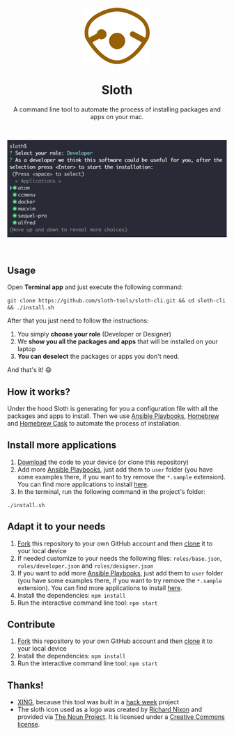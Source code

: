 <p align="center"><img src="./sloth.png" width="150" height="130" /></p>
<h1 align="center">Sloth</h1>
<p align="center">A command line tool to automate the process of installing packages and apps on your mac.</p>
<p>&nbsp;</p>

<p align="center"><img src="./screenshot.png" width="534" /></p>
<p>&nbsp;</p>

## Usage

Open **Terminal app** and just execute the following command:

```shell
git clone https://github.com/sloth-tools/sloth-cli.git && cd sloth-cli && ./install.sh
```

After that you just need to follow the instructions:

1. You simply **choose your role** (Developer or Designer)
2. We **show you all the packages and apps** that will be installed on your laptop
3. **You can deselect** the packages or apps you don't need.

And that's it! :smile:

## How it works?

Under the hood Sloth is generating for you a configuration file with all the packages and apps to install. Then we use [Ansible Playbooks](http://docs.ansible.com/ansible/playbooks.html), [Homebrew](https://brew.sh/) and [Homebrew Cask](https://caskroom.github.io/) to automate the process of installation.

## Install more applications

1. [Download](https://github.com/sloth-tools/sloth-cli/archive/master.zip) the code to your device (or clone this repository)
2. Add more [Ansible Playbooks](http://docs.ansible.com/ansible/playbooks.html), just add them to `user` folder (you have some examples there, if you want to try remove the `*.sample` extension). You can find more applications to install [here](https://caskroom.github.io/search).
3. In the terminal, run the following command in the project's folder: 
```shell
./install.sh
```

## Adapt it to your needs

1. [Fork](https://help.github.com/articles/fork-a-repo/) this repository to your own GitHub account and then [clone](https://help.github.com/articles/cloning-a-repository/) it to your local device
2. If needed customize to your needs the following files: `roles/base.json`, `roles/developer.json` and `roles/designer.json`
3. If you want to add more [Ansible Playbooks](http://docs.ansible.com/ansible/playbooks.html), just add them to `user` folder (you have some examples there, if you want to try remove the `*.sample` extension). You can find more applications to install [here](https://caskroom.github.io/search).
4. Install the dependencies: `npm install`
5. Run the interactive command line tool: `npm start`

## Contribute

1. [Fork](https://help.github.com/articles/fork-a-repo/) this repository to your own GitHub account and then [clone](https://help.github.com/articles/cloning-a-repository/) it to your local device
2. Install the dependencies: `npm install`
3. Run the interactive command line tool: `npm start`

## Thanks!

- [XING](https://www.youtube.com/watch?v=TReXjRSlevg), because this tool was built in a [hack week](https://twitter.com/hashtag/hackweekxing) project
- The sloth icon used as a logo was created by [Richard Nixon](https://thenounproject.com/nixonrichard) and provided via [The Noun Project](https://thenounproject.com/). It is licensed under a [Creative Commons license](https://creativecommons.org/licenses/by/3.0/us/).